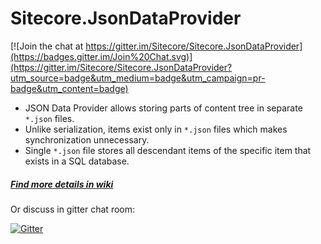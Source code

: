 # Sitecore.JsonDataProvider

[![Join the chat at https://gitter.im/Sitecore/Sitecore.JsonDataProvider](https://badges.gitter.im/Join%20Chat.svg)](https://gitter.im/Sitecore/Sitecore.JsonDataProvider?utm_source=badge&utm_medium=badge&utm_campaign=pr-badge&utm_content=badge)

* JSON Data Provider allows storing parts of content tree in separate `*.json` files. 
* Unlike serialization, items exist only in `*.json` files which makes synchronization unnecessary. 
* Single `*.json` file stores all descendant items of the specific item that exists in a SQL database. 


##### [Find more details in wiki](https://github.com/Sitecore/Sitecore.JsonDataProvider/wiki)

Or discuss in gitter chat room:

[![Gitter](https://badges.gitter.im/Join%20Chat.svg)](https://gitter.im/Sitecore/Sitecore.JsonDataProvider?utm_source=badge&utm_medium=badge&utm_campaign=pr-badge&utm_content=body_badge)

